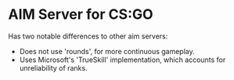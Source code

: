 # AIM Server for CS:GO

Has two notable differences to other aim servers:

- Does not use 'rounds', for more continuous gameplay.
- Uses Microsoft's 'TrueSkill' implementation, which accounts for unreliability of ranks.